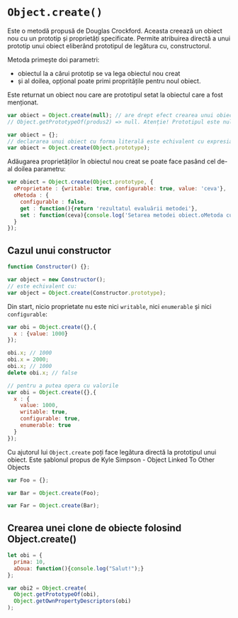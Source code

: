 # `Object.create()`

Este o metodă propusă de Douglas Crockford. Aceasta creează un obiect nou cu un prototip și proprietăți specificate.
Permite atribuirea directă a unui prototip unui obiect eliberând prototipul de legătura cu, constructorul.

Metoda primește doi parametri:
- obiectul la a cărui prototip se va lega obiectul nou creat
- și al doilea, opțional poate primi propritățile pentru noul obiect.

Este returnat un obiect nou care are prototipul setat la obiectul care a fost menționat.

```js
var obiect = Object.create(null); // are drept efect crearea unui obiect nou.
// Object.getPrototypeOf(produs2) => null. Atenție! Prototipul este null

var obiect = {};
// declararea unui obiect cu forma literală este echivalent cu expresia de mai jos care are același efect:
var obiect = Object.create(Object.prototype);
```

Adăugarea proprietăților în obiectul nou creat se poate face pasând cel de-al doilea parametru:

```js
var obiect = Object.create(Object.prototype, {
  oProprietate : {writable: true, configurable: true, value: 'ceva'},
  oMetoda : {
    configurable : false,
    get : function(){return 'rezultatul evaluării metodei'},
    set : function(ceva){console.log('Setarea metodei obiect.oMetoda cu valoarea ', ceva);}
  }
});
```

## Cazul unui constructor

```js
function Constructor() {};

var object = new Constructor();
// este echivalent cu:
var object = Object.create(Constructor.prototype);
```

Din start, nicio proprietate nu este nici `writable`, nici `enumerable` și nici `configurable`:

```js
var obi = Object.create({},{
  x : {value: 1000}
});

obi.x; // 1000
obi.x = 2000;
obi.x; // 1000
delete obi.x; // false

// pentru a putea opera cu valorile
var obi = Object.create({},{
  x : {
    value: 1000,
    writable: true,
    configurable: true,
    enumerable: true
  }
});
```

Cu ajutorul lui `Object.create` poți face legătura directă la prototipul unui obiect. Este șablonul propus de Kyle Simpson - Object Linked To Other Objects

```js
var Foo = {};

var Bar = Object.create(Foo);

var Far = Object.create(Bar);
```

## Crearea unei clone de obiecte folosind Object.create()

```javascript
let obi = {
  prima: 10,
  aDoua: function(){console.log("Salut!");}
};

var obi2 = Object.create(
  Object.getPrototypeOf(obi),
  Object.getOwnPropertyDescriptors(obi)
);
```

